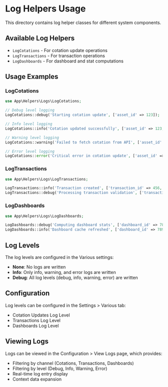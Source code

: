 # Log Helpers Usage

This directory contains log helper classes for different system components.

## Available Log Helpers

- `LogCotations` - For cotation update operations
- `LogTransactions` - For transaction operations  
- `LogDashboards` - For dashboard and stat computations

## Usage Examples

### LogCotations
```php
use App\Helpers\Logs\LogCotations;

// Debug level logging
LogCotations::debug('Starting cotation update', ['asset_id' => 123]);

// Info level logging
LogCotations::info('Cotation updated successfully', ['asset_id' => 123, 'new_price' => 150.50]);

// Warning level logging
LogCotations::warning('Failed to fetch cotation from API', ['asset_id' => 123, 'error' => 'API timeout']);

// Error level logging
LogCotations::error('Critical error in cotation update', ['asset_id' => 123, 'exception' => $e->getMessage()]);
```

### LogTransactions
```php
use App\Helpers\Logs\LogTransactions;

LogTransactions::info('Transaction created', ['transaction_id' => 456, 'amount' => 1000.00]);
LogTransactions::debug('Processing transaction validation', ['transaction_id' => 456]);
```

### LogDashboards
```php
use App\Helpers\Logs\LogDashboards;

LogDashboards::debug('Computing dashboard stats', ['dashboard_id' => 789]);
LogDashboards::info('Dashboard cache refreshed', ['dashboard_id' => 789]);
```

## Log Levels

The log levels are configured in the Various settings:

- **None**: No logs are written
- **Info**: Only info, warning, and error logs are written
- **Debug**: All log levels (debug, info, warning, error) are written

## Configuration

Log levels can be configured in the Settings > Various tab:
- Cotation Updates Log Level
- Transactions Log Level  
- Dashboards Log Level

## Viewing Logs

Logs can be viewed in the Configuration > View Logs page, which provides:
- Filtering by channel (Cotations, Transactions, Dashboards)
- Filtering by level (Debug, Info, Warning, Error)
- Real-time log entry display
- Context data expansion
